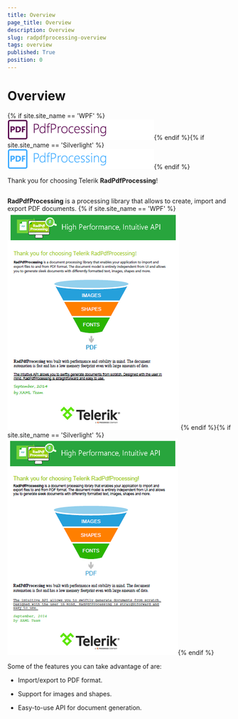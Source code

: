 ```yaml
---
title: Overview
page_title: Overview
description: Overview
slug: radpdfprocessing-overview
tags: overview
published: True
position: 0
---
```


# Overview

{% if site.site_name == 'WPF' %}![Rad Pdf Processing Logo wpf 2](images/RadPdfProcessing_Logo_wpf2.png){% endif %}{% if site.site_name == 'Silverlight' %}![Rad Pdf Processing Logo SL 2](images/RadPdfProcessing_Logo_SL2.png){% endif %}

Thank you for choosing Telerik __RadPdfProcessing__!
      

## 

__RadPdfProcessing__ is a processing library that allows to create, import and export PDF documents.
{% if site.site_name == 'WPF' %}![Rad Pdf Processing Overview 01](images/RadPdfProcessing_Overview_WPF_01.PNG)
{% endif %}{% if site.site_name == 'Silverlight' %}
![Rad Pdf Processing Overview 01](images/RadPdfProcessing_Overview_Silverlight_01.PNG){% endif %}

Some of the features you can take advantage of are:
        

* Import/export to PDF format.
            

* Support for images and shapes.
            

* Easy-to-use API for document generation.
            
